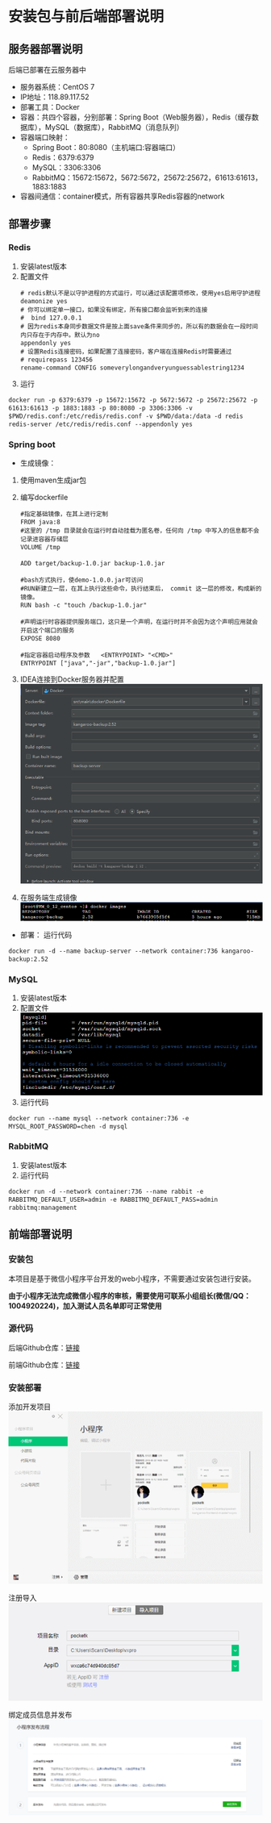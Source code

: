 ﻿# 安装包与前后端部署说明

## 服务器部署说明
后端已部署在云服务器中

* 服务器系统：CentOS 7
* IP地址：118.89.117.52
* 部署工具：Docker
* 容器：共四个容器，分别部署：Spring Boot（Web服务器），Redis（缓存数据库），MySQL（数据库），RabbitMQ（消息队列）
* 容器端口映射：
  + Spring Boot：80:8080（主机端口:容器端口）
  * Redis：6379:6379
  * MySQL：3306:3306
  * RabbitMQ：15672:15672，5672:5672，25672:25672，61613:61613，1883:1883
* 容器间通信：container模式，所有容器共享Redis容器的network
  
## 部署步骤

### Redis
1. 安装latest版本
2. 配置文件
    ```
    # redis默认不是以守护进程的方式运行，可以通过该配置项修改，使用yes启用守护进程
    deamonize yes
    # 你可以绑定单一接口，如果没有绑定，所有接口都会监听到来的连接
    #  bind 127.0.0.1
    # 因为redis本身同步数据文件是按上面save条件来同步的，所以有的数据会在一段时间内只存在于内存中。默认为no
    appendonly yes
    # 设置Redis连接密码，如果配置了连接密码，客户端在连接Redis时需要通过
    # requirepass 123456
    rename-command CONFIG someverylongandveryunguessablestring1234
    ```
3. 运行
```
docker run -p 6379:6379 -p 15672:15672 -p 5672:5672 -p 25672:25672 -p 61613:61613 -p 1883:1883 -p 80:8080 -p 3306:3306 -v $PWD/redis.conf:/etc/redis/redis.conf -v $PWD/data:/data -d redis redis-server /etc/redis/redis.conf --appendonly yes
```

### Spring boot

* 生成镜像： 

1. 使用maven生成jar包  

2. 编写dockerfile   

    ```
    #指定基础镜像，在其上进行定制
    FROM java:8
    #这里的 /tmp 目录就会在运行时自动挂载为匿名卷，任何向 /tmp 中写入的信息都不会记录进容器存储层
    VOLUME /tmp
    
    ADD target/backup-1.0.jar backup-1.0.jar
    
    #bash方式执行，使demo-1.0.0.jar可访问
    #RUN新建立一层，在其上执行这些命令，执行结束后， commit 这一层的修改，构成新的镜像。
    RUN bash -c "touch /backup-1.0.jar"
    
    #声明运行时容器提供服务端口，这只是一个声明，在运行时并不会因为这个声明应用就会开启这个端口的服务
    EXPOSE 8080
    
    #指定容器启动程序及参数   <ENTRYPOINT> "<CMD>"
    ENTRYPOINT ["java","-jar","backup-1.0.jar"]
    ```
3. IDEA连接到Docker服务器并配置  
   ![配置图](/images/01-sdoc.png)  
4. 在服务端生成镜像  
   ![配置图](/images/01-serdoc.png)   

* 部署：
运行代码  
```
docker run -d --name backup-server --network container:736 kangaroo-backup:2.52
```

### MySQL
1. 安装latest版本  
2. 配置文件  
![配置图](/images/01-sp.png)  
3. 运行代码  
```
docker run --name mysql --network container:736 -e MYSQL_ROOT_PASSWORD=chen -d mysql
```

### RabbitMQ
1. 安装latest版本  
2. 运行代码  
```
docker run -d --network container:736 --name rabbit -e RABBITMQ_DEFAULT_USER=admin -e RABBITMQ_DEFAULT_PASS=admin rabbitmq:management
```

## 前端部署说明

### 安装包
本项目是基于微信小程序平台开发的web小程序，不需要通过安装包进行安装。  

**由于小程序无法完成微信小程序的审核，需要使用可联系小组组长(微信/QQ：1004920224)，加入测试人员名单即可正常使用**

### 源代码
后端Github仓库：[链接](https://github.com/softwarecomprehensiveexperiments/pocket-kangaroo-backup)  

前端Github仓库：[链接](https://github.com/softwarecomprehensiveexperiments/pocket-kangaroo-frontend)  

### 安装部署

添加开发项目    
![配置图](/images/01-kaifa.png)  

注册导入  
![配置图](/images/01-daoru.png)  

绑定成员信息并发布  
![配置图](/images/01-fabu.png)  